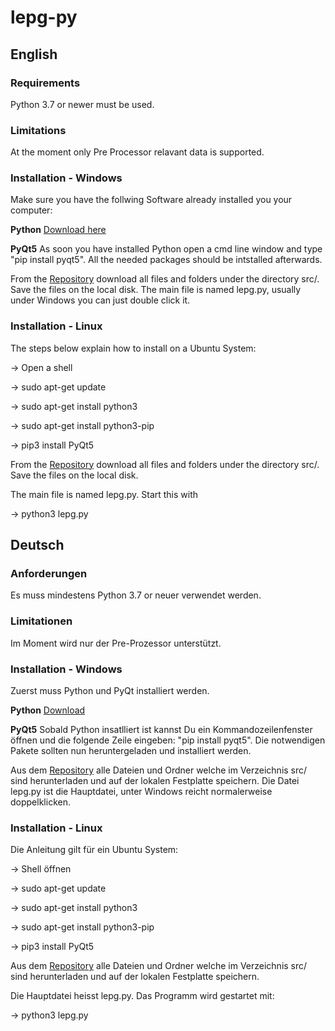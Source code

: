 # lepg-py

## English

### Requirements
Python 3.7 or newer must be used.

### Limitations 
At the moment only Pre Processor relavant data is supported. 

### Installation - Windows
Make sure you have the follwing Software already installed you your computer:

**Python** [Download here](https://www.python.org/)

**PyQt5** As soon you have installed Python open a cmd line window and type "pip install pyqt5". All the needed packages should be intstalled afterwards.

From the [Repository](https://github.com/stefanino-ch/lepg-py/tree/PreProcessor-Support) download all files and folders under the directory src/. Save the files on the local disk. 
The main file is named lepg.py, usually under Windows you can just double click it. 

### Installation - Linux
The steps below explain how to install on a Ubuntu System: 

-> Open a shell

-> sudo apt-get update

-> sudo apt-get install python3 

-> sudo apt-get install python3-pip

-> pip3 install PyQt5

From the [Repository](https://github.com/stefanino-ch/lepg-py) download all files and folders under the directory src/. Save the files on the local disk. 

The main file is named lepg.py. Start this with

-> python3 lepg.py

## Deutsch

### Anforderungen
Es muss mindestens Python 3.7 or neuer verwendet werden. 

### Limitationen
Im Moment wird nur der Pre-Prozessor unterstützt.

### Installation - Windows
Zuerst muss Python und PyQt installiert werden. 

**Python** [Download](https://www.python.org/)

**PyQt5** Sobald Python insatlliert ist kannst Du ein Kommandozeilenfenster öffnen und die folgende Zeile eingeben: "pip install pyqt5". Die notwendigen Pakete sollten nun heruntergeladen und installiert werden. 

Aus dem [Repository](https://github.com/stefanino-ch/lepg-py/tree/PreProcessor-Support) alle Dateien und Ordner welche im Verzeichnis src/ sind herunterladen und auf der lokalen Festplatte speichern. 
Die Datei lepg.py ist die Hauptdatei, unter Windows reicht normalerweise doppelklicken. 

### Installation - Linux
Die Anleitung gilt für ein Ubuntu System: 

-> Shell öffnen

-> sudo apt-get update

-> sudo apt-get install python3 

-> sudo apt-get install python3-pip

-> pip3 install PyQt5

Aus dem [Repository](https://github.com/stefanino-ch/lepg-py) alle Dateien und Ordner welche im Verzeichnis src/ sind herunterladen und auf der lokalen Festplatte speichern. 

Die Hauptdatei heisst lepg.py. Das Programm wird gestartet mit:

-> python3 lepg.py
